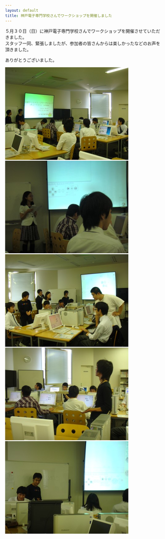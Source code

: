 ```yaml
---
layout: default
title: 神戸電子専門学校さんでワークショップを開催しました
---
```


５月３０日（日）に神戸電子専門学校さんでワークショップを開催させていただきました。  
スタッフ一同、緊張しましたが、参加者の皆さんからは楽しかったなどのお声を頂きました。  

ありがとうございました。  

<div class="gallery">
	<img src="/images/blogs/kobe-2010/DSC02954.jpg" alt="">
	<img src="/images/blogs/kobe-2010/DSC02968.jpg" alt="">
	<img src="/images/blogs/kobe-2010/DSC02975.jpg" alt="">
	<img src="/images/blogs/kobe-2010/DSC02982.jpg" alt="">
	<img src="/images/blogs/kobe-2010/DSC02996.jpg" alt="">
</div>